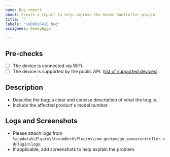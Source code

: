 ```yaml
---
name: Bug report
about: Create a report to help improve the Govee Controller plugin
title: ''
labels: "\U0001F41E bug"
assignees: GeekyEggo

---
```


## Pre-checks

- [ ] The device is connected via WiFi.
- [ ] The device is supported by the public API. ([list of supported devices](https://govee-public.s3.amazonaws.com/developer-docs/GoveeAPIReference.pdf)).

## Description
- Describe the bug; a clear and concise description of what the bug is.
- Include the affected product's model number.

## Logs and Screenshots

- Please attach logs from `%appdata%\Elgato\StreamDeck\Plugins\com.geekyeggo.goveecontroller.sdPlugin\logs`.
- If applicable, add screenshots to help explain the problem.

